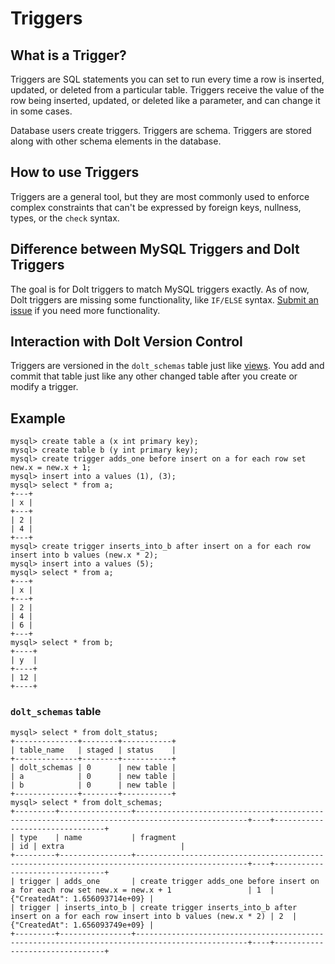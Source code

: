 # Triggers

## What is a Trigger?

Triggers are SQL statements you can set to run every time a row is inserted, updated, or deleted from a particular table. Triggers receive the value of the row being inserted, updated, or deleted like a parameter, and can change it in some cases.

Database users create triggers. Triggers are schema. Triggers are stored along with other schema elements in the database.

## How to use Triggers

Triggers are a general tool, but they are most commonly used to enforce complex constraints that can't be expressed by foreign keys, nullness, types, or the `check` syntax.

## Difference between MySQL Triggers and Dolt Triggers

The goal is for Dolt triggers to match MySQL triggers exactly. As of now, Dolt triggers are missing some functionality, like `IF/ELSE` syntax. [Submit an issue](https://github.com/dolthub/dolt/issues) if you need more functionality.

## Interaction with Dolt Version Control

Triggers are versioned in the `dolt_schemas` table just like [views](views.md). You add and commit that table just like any other changed table after you create or modify a trigger.

## Example

```
mysql> create table a (x int primary key);
mysql> create table b (y int primary key);
mysql> create trigger adds_one before insert on a for each row set new.x = new.x + 1;
mysql> insert into a values (1), (3);
mysql> select * from a;
+---+
| x |
+---+
| 2 |
| 4 |
+---+
mysql> create trigger inserts_into_b after insert on a for each row insert into b values (new.x * 2);
mysql> insert into a values (5);
mysql> select * from a;
+---+
| x |
+---+
| 2 |
| 4 |
| 6 |
+---+
mysql> select * from b;
+----+
| y  |
+----+
| 12 |
+----+
```

### `dolt_schemas` table

```
mysql> select * from dolt_status;
+--------------+--------+-----------+
| table_name   | staged | status    |
+--------------+--------+-----------+
| dolt_schemas | 0      | new table |
| a            | 0      | new table |
| b            | 0      | new table |
+--------------+--------+-----------+
mysql> select * from dolt_schemas;
+---------+----------------+-----------------------------------------------------------------------------------------------+----+--------------------------------+
| type    | name           | fragment                                                                                      | id | extra                          |
+---------+----------------+-----------------------------------------------------------------------------------------------+----+--------------------------------+
| trigger | adds_one       | create trigger adds_one before insert on a for each row set new.x = new.x + 1                 | 1  | {"CreatedAt": 1.656093714e+09} |
| trigger | inserts_into_b | create trigger inserts_into_b after insert on a for each row insert into b values (new.x * 2) | 2  | {"CreatedAt": 1.656093749e+09} |
+---------+----------------+-----------------------------------------------------------------------------------------------+----+--------------------------------+
```
